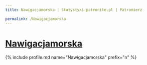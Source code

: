 ```yaml
---
title: Nawigacjamorska | Statystyki patronite.pl | Patromierz

permalink: /Nawigacjamorska
---
```


# [Nawigacjamorska](https://patronite.pl/Nawigacjamorska)

{% include profile.md name="Nawigacjamorska" prefix="n" %}
